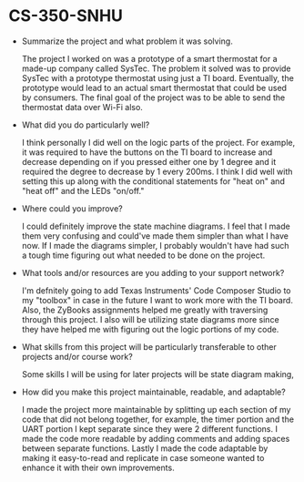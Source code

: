 # CS-350-SNHU

- Summarize the project and what problem it was solving.

  The project I worked on was a prototype of a  smart thermostat for a made-up company called SysTec. The problem it solved was to provide SysTec with a prototype thermostat using just a TI board. Eventually, the prototype would lead to an actual smart thermostat that could be used by consumers. The final goal of the project was to be able to send the thermostat data over Wi-Fi also.
  
- What did you do particularly well?

  I think personally I did well on the logic parts of the project. For example, it was required to have the buttons on the TI board to increase and decrease depending on if you pressed either one by 1 degree and it required the degree to decrease by 1 every 200ms. I think I did well with setting this up along with the conditional statements for "heat on" and "heat off" and the LEDs "on/off."
  
- Where could you improve?

  I could definitely improve the state machine diagrams. I feel that I made them very confusing and could've made them simpler than what I have now. If I made the diagrams simpler, I probably wouldn't have had such a tough time figuring out what needed to be done on the project.
  
- What tools and/or resources are you adding to your support network?

  I'm defnitely going to add Texas Instruments' Code Composer Studio to my "toolbox" in case in the future I want to work more with the TI board. Also, the ZyBooks assignments helped me greatly with traversing through this project. I also will be utilizing state diagrams more since they have helped me with figuring out the logic portions of my code.
  
- What skills from this project will be particularly transferable to other projects and/or course work?

  Some skills I will be using for later projects will be state diagram making, 
  
- How did you make this project maintainable, readable, and adaptable?
  
  I made the project more maintainable by splitting up each section of my code that did not belong together, for example, the timer portion and the UART portion I kept separate since they were 2 different functions. I made the code more readable by adding comments and adding spaces between separate functions. Lastly I made the code adaptable by making it easy-to-read and replicate in case someone wanted to enhance it with their own improvements. 
